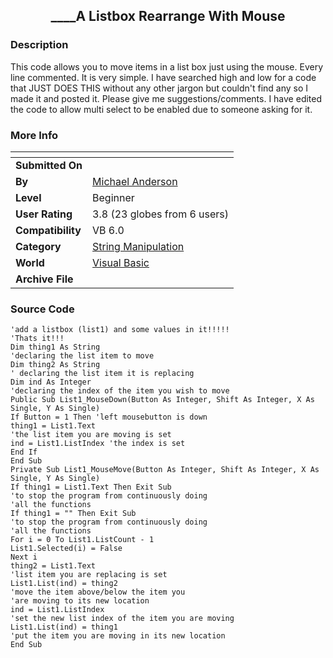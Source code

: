 ﻿<div align="center">

## \_\_\_\_A Listbox Rearrange With Mouse


</div>

### Description

This code allows you to move items in a list box just using the mouse. Every line commented. It is very simple. I have searched high and low for a code that JUST DOES THIS without any other jargon but couldn't find any so I made it and posted it. Please give me suggestions/comments. I have edited the code to allow multi select to be enabled due to someone asking for it.
 
### More Info
 


<span>             |<span>
---                |---
**Submitted On**   |
**By**             |[Michael Anderson](https://github.com/Planet-Source-Code/PSCIndex/blob/master/ByAuthor/michael-anderson.md)
**Level**          |Beginner
**User Rating**    |3.8 (23 globes from 6 users)
**Compatibility**  |VB 6\.0
**Category**       |[String Manipulation](https://github.com/Planet-Source-Code/PSCIndex/blob/master/ByCategory/string-manipulation__1-5.md)
**World**          |[Visual Basic](https://github.com/Planet-Source-Code/PSCIndex/blob/master/ByWorld/visual-basic.md)
**Archive File**   |[](https://github.com/Planet-Source-Code/michael-anderson-a-listbox-rearrange-with-mouse__1-44151/archive/master.zip)





### Source Code

```
'add a listbox (list1) and some values in it!!!!!
'Thats it!!!
Dim thing1 As String
'declaring the list item to move
Dim thing2 As String
' declaring the list item it is replacing
Dim ind As Integer
'declaring the index of the item you wish to move
Public Sub List1_MouseDown(Button As Integer, Shift As Integer, X As Single, Y As Single)
If Button = 1 Then 'left mousebutton is down
thing1 = List1.Text
'the list item you are moving is set
ind = List1.ListIndex 'the index is set
End If
End Sub
Private Sub List1_MouseMove(Button As Integer, Shift As Integer, X As Single, Y As Single)
If thing1 = List1.Text Then Exit Sub
'to stop the program from continuously doing
'all the functions
If thing1 = "" Then Exit Sub
'to stop the program from continuously doing
'all the functions
For i = 0 To List1.ListCount - 1
List1.Selected(i) = False
Next i
thing2 = List1.Text
'list item you are replacing is set
List1.List(ind) = thing2
'move the item above/below the item you
'are moving to its new location
ind = List1.ListIndex
'set the new list index of the item you are moving
List1.List(ind) = thing1
'put the item you are moving in its new location
End Sub
```

